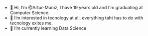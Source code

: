 - 👋 Hi, I’m @Artur-Muniz, I have 19 years old and I'm graduating at Computer Science.
- 👀 I’m interested in tecnology at all, everything taht has to do with tecnology exites me.
- 🌱 I’m currently learning Data Science


<!---
Artur-Muniz/Artur-Muniz is a ✨ special ✨ repository because its `README.md` (this file) appears on your GitHub profile.
You can click the Preview link to take a look at your changes.
--->
